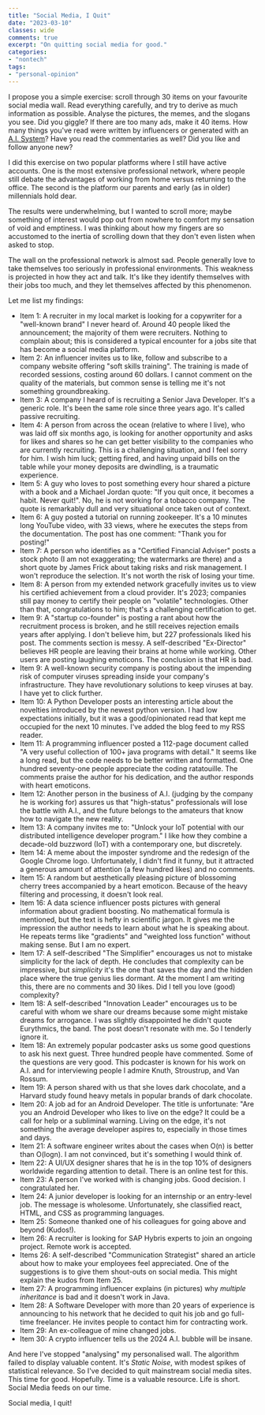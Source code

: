 ```yaml
---
title: "Social Media, I Quit"
date: "2023-03-10"
classes: wide
comments: true
excerpt: "On quitting social media for good."
categories:
- "nontech"
tags:
- "personal-opinion"
---
```


I propose you a simple exercise: scroll through 30 items on your favourite social media wall. Read everything carefully, and try to derive as much information as possible. Analyse the pictures, the memes, and the slogans you see. Did you giggle? If there are too many ads, make it 40 items. How many things you've read were written by influencers or generated with an [A.I. System](https://en.wikipedia.org/wiki/Large_language_model)? Have you read the commentaries as well? Did you like and follow anyone new?

I did this exercise on two popular platforms where I still have active accounts. One is the most extensive professional network, where people still debate the advantages of working from home versus returning to the office. The second is the platform our parents and early (as in older) millennials hold dear.

The results were underwhelming, but I wanted to scroll more; maybe something of interest would pop out from nowhere to comfort my sensation of void and emptiness. I was thinking about how my fingers are so accustomed to the inertia of scrolling down that they don't even listen when asked to stop. 

The wall on the professional network is almost sad. People generally love to take themselves too seriously in professional environments. This weakness is projected in how they act and talk. It's like they identify themselves with their jobs too much, and they let themselves affected by this phenomenon. 

Let me list my findings:

- Item 1: A recruiter in my local market is looking for a copywriter for a "well-known brand" I never heard of. Around 40 people liked the announcement; the majority of them were recruiters. Nothing to complain about; this is considered a typical encounter for a jobs site that has become a social media platform. 
- Item 2: An influencer invites us to like, follow and subscribe to a company website offering "soft skills training". The training is made of recorded sessions, costing around 60 dollars. I cannot comment on the quality of the materials, but common sense is telling me it's not something groundbreaking. 
- Item 3: A company I heard of is recruiting a Senior Java Developer. It's a generic role. It's been the same role since three years ago. It's called passive recruiting.
- Item 4: A person from across the ocean (relative to where I live), who was laid off six months ago, is looking for another opportunity and asks for likes and shares so he can get better visibility to the companies who are currently recruiting. This is a challenging situation, and I feel sorry for him. I wish him luck; getting fired, and having unpaid bills on the table while your money deposits are dwindling, is a traumatic experience.
- Item 5: A guy who loves to post something every hour shared a picture with a book and a Michael Jordan quote: "If you quit once, it becomes a habit. Never quit!". No, he is not working for a tobacco company. The quote is remarkably dull and very situational once taken out of context. 
- Item 6: A guy posted a tutorial on running zookeeper. It's a 10 minutes long YouTube video, with 33 views, where he executes the steps from the documentation. The post has one comment: "Thank you for posting!"
- Item 7: A person who identifies as a "Certified Financial Adviser" posts a stock photo (I am not exaggerating; the watermarks are there) and a short quote by James Frick about taking risks and risk management. I won't reproduce the selection. It's not worth the risk of losing your time. 
- Item 8: A person from my extended network gracefully invites us to view his certified achievement from a cloud provider. It's 2023; companies still pay money to certify their people on "volatile" technologies. Other than that, congratulations to him; that's a challenging certification to get.
- Item 9: A "startup co-founder" is posting a rant about how the recruitment process is broken, and he still receives rejection emails years after applying. I don't believe him, but 227 professionals liked his post. The comments section is messy. A self-described "Ex-Director" believes HR people are leaving their brains at home while working. Other users are posting laughing emoticons. The conclusion is that HR is bad.
- Item 9: A well-known security company is posting about the impending risk of computer viruses spreading inside your company's infrastructure. They have revolutionary solutions to keep viruses at bay. I have yet to click further. 
- Item 10: A Python Developer posts an interesting article about the novelties introduced by the newest python version. I had low expectations initially, but it was a good/opinionated read that kept me occupied for the next 10 minutes. I've added the blog feed to my RSS reader. 
- Item 11: A programming influencer posted a 112-page document called "A very useful collection of 100+ java programs with detail." It seems like a long read, but the code needs to be better written and formatted. One hundred seventy-one people appreciate the coding ratatouille. The comments praise the author for his dedication, and the author responds with heart emoticons. 
- Item 12: Another person in the business of A.I. (judging by the company he is working for) assures us that "high-status" professionals will lose the battle with A.I., and the future belongs to the amateurs that know how to navigate the new reality. 
- Item 13: A company invites me to: "Unlock your IoT potential with our distributed intelligence developer program." I like how they combine a decade-old buzzword (IoT) with a contemporary one, but discretely. 
- Item 14: A meme about the imposter syndrome and the redesign of the Google Chrome logo. Unfortunately, I didn't find it funny, but it attracted a generous amount of attention (a few hundred likes) and no comments.
- Item 15: A random but aesthetically pleasing picture of blossoming cherry trees accompanied by a heart emoticon. Because of the heavy filtering and processing, it doesn't look real.
- Item 16: A data science influencer posts pictures with general information about gradient boosting. No mathematical formula is mentioned, but the text is hefty in scientific jargon. It gives me the impression the author needs to learn about what he is speaking about. He repeats terms like "gradients" and "weighted loss function" without making sense. But I am no expert. 
- Item 17: A self-described "The Simplifier" encourages us not to mistake simplicity for the lack of depth. He concludes that complexity can be impressive, but *simplicity* it's the one that saves the day and the hidden place where the true genius lies dormant. At the moment I am writing this, there are no comments and 30 likes. Did I tell you love (good) complexity?
- Item 18: A self-described "Innovation Leader" encourages us to be careful with whom we share our dreams because some might mistake dreams for arrogance. I was slightly disappointed he didn't quote Eurythmics, the band. The post doesn't resonate with me. So I tenderly ignore it. 
- Item 18: An extremely popular podcaster asks us some good questions to ask his next guest. Three hundred people have commented. Some of the questions are very good. This podcaster is known for his work on A.I. and for interviewing people I admire Knuth, Stroustrup, and Van Rossum. 
- Item 19: A person shared with us that she loves dark chocolate, and a Harvard study found heavy metals in popular brands of dark chocolate. 
- Item 20: A job ad for an Android Developer. The title is unfortunate: "Are you an Android Developer who likes to live on the edge? It could be a call for help or a subliminal warning. Living on the edge, it's not something the average developer aspires to, especially in those times and days.
- Item 21: A software engineer writes about the cases when O(n) is better than O(logn). I am not convinced, but it's something I would think of.
- Item 22: A UI/UX designer shares that he is in the top 10% of designers worldwide regarding attention to detail. There is an online test for this.
- Item 23: A person I've worked with is changing jobs. Good decision. I congratulated her.
- Item 24: A junior developer is looking for an internship or an entry-level job. The message is wholesome. Unfortunately, she classified react, HTML, and CSS as programming languages. 
- Item 25: Someone thanked one of his colleagues for going above and beyond (Kudos!).
- Item 26: A recruiter is looking for SAP Hybris experts to join an ongoing project. Remote work is accepted.
- Items 26: A self-described "Communication Strategist" shared an article about how to make your employees feel appreciated. One of the suggestions is to give them shout-outs on social media. This might explain the kudos from Item 25.
- Item 27: A programming influencer explains (in pictures) why *multiple inheritance* is bad and it doesn't work in Java.
- Item 28: A Software Developer with more than 20 years of experience is announcing to his network that he decided to quit his job and go full-time freelancer. He invites people to contact him for contracting work.
- Item 29: An ex-colleague of mine changed jobs. 
- Item 30: A crypto influencer tells us the 2024 A.I. bubble will be insane.

And here I've stopped "analysing" my personalised wall. The algorithm failed to display valuable content. It's *Static Noise*, with modest spikes of statistical relevance. 
So I've decided to quit mainstream social media sites. This time for good. Hopefully. Time is a valuable resource. Life is short. Social Media feeds on our time.

Social media, I quit!